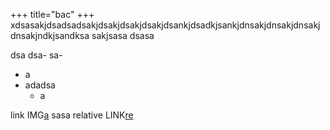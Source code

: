 +++
title="bac"
+++
xdsasakjdsadsadsakjdsakjdsakjdsakjdsankjdsadkjsankjdnsakjdnsakjdnsakjdnsakjndkjsandksa sakjsasa dsasa

dsa
dsa-
sa-
- a
- adadsa
  - a

link IMG[a](abc.png)
sasa
relative LINK[re](pagina_1)